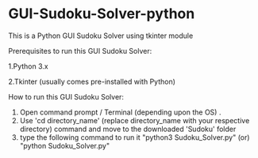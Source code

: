 # GUI-Sudoku-Solver-python

This is a Python GUI Sudoku Solver using tkinter module

Prerequisites to run this GUI Sudoku Solver:

  1.Python 3.x 
  
  2.Tkinter (usually comes pre-installed with Python)
 
How to run this GUI Sudoku Solver:
  1. Open command prompt / Terminal (depending upon the OS) .
  2. Use 'cd directory_name' (replace directory_name with your respective directory) command and move to the downloaded 'Sudoku' folder
  3. type the following command to run it
      "python3 Sudoku_Solver.py"  (or)    "python Sudoku_Solver.py"
  
